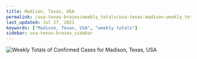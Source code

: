 ```yaml
---
title: Madison, Texas, USA
permalink: /usa-texas-brazos/weekly_totals/usa-texas-madison-weekly_totals.html
last_updated: Jul 27, 2021
keywords: ["Madison, Texas, USA", "weekly totals"]
sidebar: usa-texas-brazos_sidebar
---
```


![Weekly Totals of Confirmed Cases for Madison, Texas, USA](/covid_tracker/images/graphs/usa-texas-madison-weekly_totals_graph.png)
